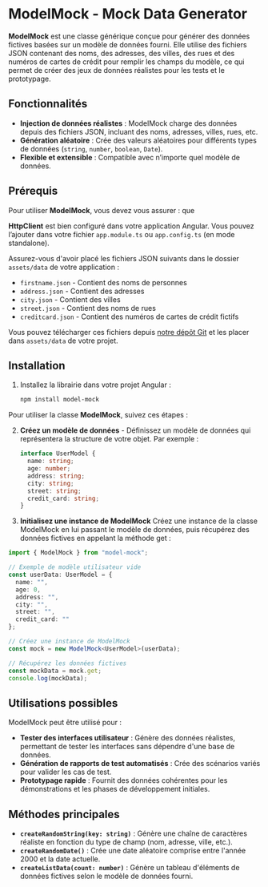 # ModelMock - Mock Data Generator

**ModelMock** est une classe générique conçue pour générer des données fictives basées sur un modèle de données fourni. Elle utilise des fichiers JSON contenant des noms, des adresses, des villes, des rues et des numéros de cartes de crédit pour remplir les champs du modèle, ce qui permet de créer des jeux de données réalistes pour les tests et le prototypage.

## Fonctionnalités

- **Injection de données réalistes** : ModelMock charge des données depuis des fichiers JSON, incluant des noms, adresses, villes, rues, etc.
- **Génération aléatoire** : Crée des valeurs aléatoires pour différents types de données (`string`, `number`, `boolean`, `Date`).
- **Flexible et extensible** : Compatible avec n’importe quel modèle de données.

## Prérequis

Pour utiliser **ModelMock**, vous devez vous assurer : que 

**HttpClient** est bien configuré dans votre application Angular. Vous pouvez l’ajouter dans votre fichier `app.module.ts` ou `app.config.ts` (en mode standalone).


Assurez-vous d'avoir placé les fichiers JSON suivants dans le dossier `assets/data` de votre application :

- `firstname.json` - Contient des noms de personnes
- `address.json` - Contient des adresses
- `city.json` - Contient des villes
- `street.json` - Contient des noms de rues
- `creditcard.json` - Contient des numéros de cartes de crédit fictifs

Vous pouvez télécharger ces fichiers depuis [notre dépôt Git](https://github.com/lemu94/modelMock/tree/master/projects/model-mock/src/data) et les placer dans `assets/data` de votre projet.

## Installation

1. Installez la librairie dans votre projet Angular :

   ```bash
   npm install model-mock

Pour utiliser la classe **ModelMock**, suivez ces étapes :

2. **Créez un modèle de données** - Définissez un modèle de données qui représentera la structure de votre objet. Par exemple :

   ```typescript
   interface UserModel {
     name: string;
     age: number;
     address: string;
     city: string;
     street: string;
     credit_card: string;
   }
   ```
3. **Initialisez une instance de ModelMock** 
Créez une instance de la classe ModelMock en lui passant le modèle de données, puis récupérez des données fictives en appelant la méthode get :
```typescript
import { ModelMock } from "model-mock";

// Exemple de modèle utilisateur vide
const userData: UserModel = {
  name: "",
  age: 0,
  address: "",
  city: "",
  street: "",
  credit_card: ""
};

// Créez une instance de ModelMock
const mock = new ModelMock<UserModel>(userData);

// Récupérez les données fictives
const mockData = mock.get;
console.log(mockData);
```
## Utilisations possibles

 ModelMock peut être utilisé pour :

- **Tester des interfaces utilisateur** : Génère des données réalistes, permettant de tester les interfaces sans dépendre d'une base de données.
- **Génération de rapports de test automatisés** : Crée des scénarios variés pour valider les cas de test.
- **Prototypage rapide** : Fournit des données cohérentes pour les démonstrations et les phases de développement initiales.

## Méthodes principales

- **`createRandomString(key: string)`** : Génère une chaîne de caractères réaliste en fonction du type de champ (nom, adresse, ville, etc.).
- **`createRandomDate()`** : Crée une date aléatoire comprise entre l'année 2000 et la date actuelle.
- **`createListData(count: number)`** : Génère un tableau d'éléments de données fictives selon le modèle de données fourni.
